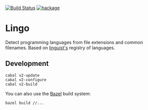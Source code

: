 [![Build Status](https://github.com/tclem/lingo-haskell/actions/workflows/ci.yml/badge.svg)](https://github.com/tclem/lingo-haskell/actions) [![hackage](https://img.shields.io/hackage/v/lingo.svg?color=blue&style=popout)](http://hackage.haskell.org/package/lingo)

# Lingo

Detect programming languages from file extensions and common filenames. Based on [linguist's](https://github.com/github/linguist) registry of languages.

## Development

```
cabal v2-update
cabal v2-configure
cabal v2-build
```

You can also use the [Bazel](https://haskell.build) build system:

```
bazel build //...
```

